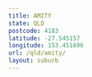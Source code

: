 ```yaml
---
title: AMITY
state: QLD
postcode: 4183
latitude: -27.545157
longitude: 153.451696
url: /qld/amity/
layout: suburb
---
```

